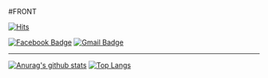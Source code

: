 <div align=left>
  
#FRONT
  
[![Hits](https://hits.seeyoufarm.com/api/count/incr/badge.svg?url=https%3A%2F%2Fgithub.com%2FGhyeon1215&count_bg=%238ADA4D&title_bg=%237B7A7A&icon=&icon_color=%23E7E7E7&title=hits&edge_flat=false)](https://hits.seeyoufarm.com)

</div>

<div align=left>
  
  [![Facebook Badge](https://img.shields.io/badge/facebook-1877f2?style=flat-square&logo=facebook&logoColor=white&link=https://www.facebook.com/zzsza)](https://www.facebook.com/Ghyeon10/)
  [![Gmail Badge](https://img.shields.io/badge/Gmail-d14836?style=flat-square&logo=Gmail&logoColor=white&link=mailto:snugyun01@gmail.com)](mailto:wjsrbgus1234@gmail.com)
  
</div>

---------------------------------

 [![Anurag's github stats](https://github-readme-stats.vercel.app/api?username=Ghyeon1215&show_icons=true&title_color=red&hide_border=true&count_private=true)](https://github.com/anuraghazra/github-readme-stats)
 [![Top Langs](https://github-readme-stats.vercel.app/api/top-langs/?username=Ghyeon1215&hide_border=true&layout=compact)](https://github.com/anuraghazra/github-readme-stats)

<!--
**Ghyeon1215/Ghyeon1215** is a ✨ _special_ ✨ repository because its `README.md` (this file) appears on your GitHub profile.

Here are some ideas to get you started:

- 🔭 I’m currently working on ...
- 🌱 I’m currently learning ...
- 👯 I’m looking to collaborate on ...
- 🤔 I’m looking for help with ...
- 💬 Ask me about ...
- 📫 How to reach me: ...
- 😄 Pronouns: ...
- ⚡ Fun fact: ...
-->

